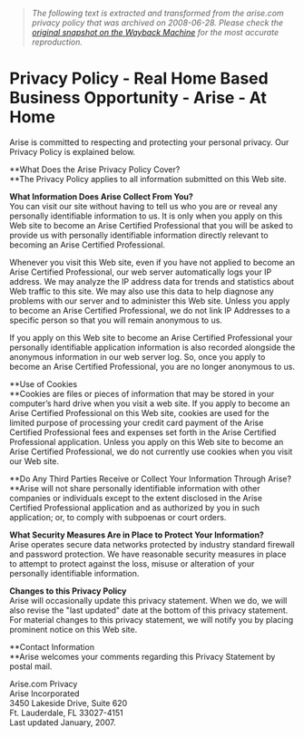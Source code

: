 > *The following text is extracted and transformed from the arise.com privacy policy that was archived on 2008-06-28. Please check the [original snapshot on the Wayback Machine](https://web.archive.org/web/20080628053625id_/http%3A//www.arise.com/Content/privacy-policy.asp) for the most accurate reproduction.*

# Privacy Policy - Real Home Based Business Opportunity - Arise - At Home

Arise is committed to respecting and protecting your personal privacy. Our Privacy Policy is explained below. 

**What Does the Arise Privacy Policy Cover?  
**The Privacy Policy applies to all information submitted on this Web site.

**What Information Does Arise Collect From You?**  
You can visit our site without having to tell us who you are or reveal any personally identifiable information to us. It is only when you apply on this Web site to become an Arise Certified Professional that you will be asked to provide us with personally identifiable information directly relevant to becoming an Arise Certified Professional.

Whenever you visit this Web site, even if you have not applied to become an Arise Certified Professional, our web server automatically logs your IP address. We may analyze the IP address data for trends and statistics about Web traffic to this site. We may also use this data to help diagnose any problems with our server and to administer this Web site. Unless you apply to become an Arise Certified Professional, we do not link IP Addresses to a specific person so that you will remain anonymous to us. 

If you apply on this Web site to become an Arise Certified Professional your personally identifiable application information is also recorded alongside the anonymous information in our web server log. So, once you apply to become an Arise Certified Professional, you are no longer anonymous to us. 

**Use of Cookies  
**Cookies are files or pieces of information that may be stored in your computer’s hard drive when you visit a web site. If you apply to become an Arise Certified Professional on this Web site, cookies are used for the limited purpose of processing your credit card payment of the Arise Certified Professional fees and expenses set forth in the Arise Certified Professional application. Unless you apply on this Web site to become an Arise Certified Professional, we do not currently use cookies when you visit our Web site.

**Do Any Third Parties Receive or Collect Your Information Through Arise?  
**Arise will not share personally identifiable information with other companies or individuals except to the extent disclosed in the Arise Certified Professional application and as authorized by you in such application; or, to comply with subpoenas or court orders.

**What Security Measures Are in Place to Protect Your Information?**  
Arise operates secure data networks protected by industry standard firewall and password protection. We have reasonable security measures in place to attempt to protect against the loss, misuse or alteration of your personally identifiable information.

**Changes to this Privacy Policy**  
Arise will occasionally update this privacy statement. When we do, we will also revise the "last updated" date at the bottom of this privacy statement. For material changes to this privacy statement, we will notify you by placing prominent notice on this Web site.

**Contact Information  
**Arise welcomes your comments regarding this Privacy Statement by postal mail.

Arise.com Privacy  
Arise Incorporated  
3450 Lakeside Drive, Suite 620  
Ft. Lauderdale, FL 33027-4151  
Last updated January, 2007.
